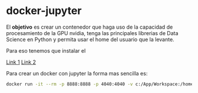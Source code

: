 # docker-jupyter

El **objetivo** es crear un contenedor que haga uso de la capacidad de procesamiento de la GPU nvidia, tenga las principales librerias de Data Science en Python y permita usar el home del usuario que la levante.

Para eso tenemos que instalar el 

[Link 1](https://medium.com/@li.yuxiang.nj/configuring-tensorflow-on-arch-linux-using-docker-882cd2150ad8)
[Link 2](https://briancaffey.github.io/2017/11/19/tensorflow-gpu-setup-with-docker-on-arch-linux.html)


Para crear un docker con jupyter la forma mas sencilla es:

```bash
docker run -it --rm -p 8888:8888 -p 4040:4040 -v c:/App/Workspace:/home/jovyan/workspace jupyter/tensorflow-notebook
```
